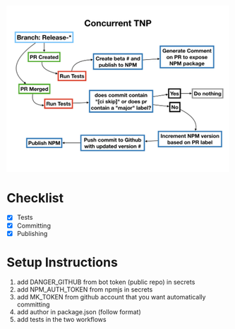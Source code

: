 ![CI Workflow](./NEW_DIAGRAM.png)

# Checklist
- [x] Tests
- [x] Committing
- [x] Publishing

# Setup Instructions
1. add DANGER_GITHUB from bot token (public repo) in secrets
2. add NPM_AUTH_TOKEN from npmjs in secrets
3. add MK_TOKEN from github account that you want automatically committing
4. add author in package.json (follow format)
4. add tests in the two workflows